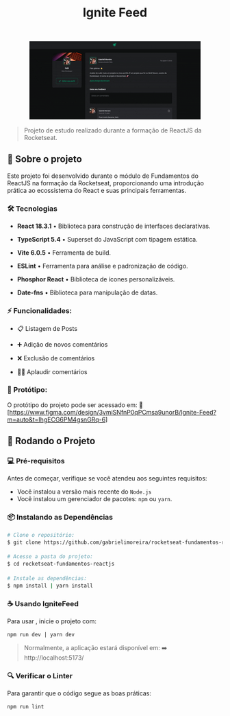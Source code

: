 <h1 align="center">Ignite Feed</h1>
<br>

<p align="center">
    <img src="./src/assets/ignite-feed.gif">
</p>

> Projeto de estudo realizado durante a formação de ReactJS da Rocketseat.

## 📌 Sobre o projeto

Este projeto foi desenvolvido durante o módulo de Fundamentos do ReactJS na formação da Rocketseat, proporcionando uma introdução prática ao ecossistema do React e suas principais ferramentas.

### 🛠️ Tecnologias

- **React 18.3.1** • Biblioteca para construção de interfaces declarativas.

- **TypeScript 5.4** • Superset do JavaScript com tipagem estática.

- **Vite 6.0.5** • Ferramenta de build.

- **ESLint** • Ferramenta para análise e padronização de código.

- **Phosphor React** • Biblioteca de ícones personalizáveis.

- **Date-fns** • Biblioteca para manipulação de datas.

### ⚡ Funcionalidades:

- 📋 Listagem de Posts

- ➕ Adição de novos comentários

- ❌ Exclusão de comentários

- 👏🏻 Aplaudir comentários

### 🎨 Protótipo:

O protótipo do projeto pode ser acessado em:
🔗 [https://www.figma.com/design/3vmiSNfnP0qPCmsa9unorB/Ignite-Feed?m=auto&t=IhgECG6PM4gsnGRq-6]

## 🚀 Rodando o Projeto

### 💻 Pré-requisitos

Antes de começar, verifique se você atendeu aos seguintes requisitos:

- Você instalou a versão mais recente do `Node.js`
- Você instalou um gerenciador de pacotes: `npm` ou `yarn`.

### 📦 Instalando as Dependências

```bash
# Clone o repositório:
$ git clone https://github.com/gabrielimoreira/rocketseat-fundamentos-reactjs.git

# Acesse a pasta do projeto:
$ cd rocketseat-fundamentos-reactjs

# Instale as dependências:
$ npm install | yarn install
```

### ☕ Usando IgniteFeed

Para usar <Ignite Feed>, inicie o projeto com:

```
npm run dev | yarn dev
```

> Normalmente, a aplicação estará disponível em: ➡️ http://localhost:5173/

### 🔍 Verificar o Linter

Para garantir que o código segue as boas práticas:

```
npm run lint
```
